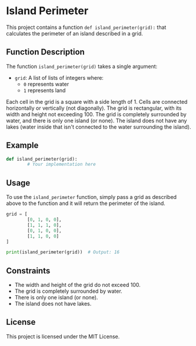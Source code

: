 # Island Perimeter

This project contains a function `def island_perimeter(grid):` that calculates the perimeter of an island described in a grid.

## Function Description

The function `island_perimeter(grid)` takes a single argument:
- `grid`: A list of lists of integers where:
    - `0` represents water
    - `1` represents land

Each cell in the grid is a square with a side length of 1. Cells are connected horizontally or vertically (not diagonally). The grid is rectangular, with its width and height not exceeding 100. The grid is completely surrounded by water, and there is only one island (or none). The island does not have any lakes (water inside that isn't connected to the water surrounding the island).

## Example

```python
def island_perimeter(grid):
        # Your implementation here
```

## Usage

To use the `island_perimeter` function, simply pass a grid as described above to the function and it will return the perimeter of the island.

```python
grid = [
        [0, 1, 0, 0],
        [1, 1, 1, 0],
        [0, 1, 0, 0],
        [1, 1, 0, 0]
]

print(island_perimeter(grid))  # Output: 16
```

## Constraints

- The width and height of the grid do not exceed 100.
- The grid is completely surrounded by water.
- There is only one island (or none).
- The island does not have lakes.

## License

This project is licensed under the MIT License.
